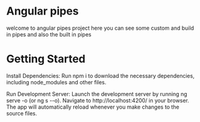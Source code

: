 # Angular pipes
  welcome to angular pipes project here you can see some custom and build in pipes and also the built in pipes
  
# Getting Started

Install Dependencies:
Run npm i to download the necessary dependencies, including node_modules and other files.

Run Development Server:
Launch the development server by running ng serve -o (or ng s --o). Navigate to http://localhost:4200/ in your browser. The app will automatically reload whenever you make changes to the source files.
